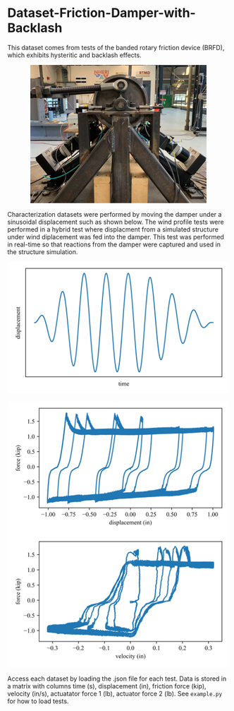 # Dataset-Friction-Damper-with-Backlash

This dataset comes from tests of the banded rotary friction device (BRFD), which exhibits hysteritic and backlash effects. 
<p align="center">
<img src="images/friction damper.jpg" alt="Front view of banded rotary friction device" width="400"/> <br> 
</p>

Characterization datasets were performed by moving the damper under a sinusoidal displacement such as shown below. The wind profile tests were performed in a hybrid test where displacment from a simulated structure under wind diplacement was fed into the damper. This test was performed in real-time so that reactions from the damper were captured and used in the structure simulation.
<p align="center">
<img src="images/displacement-profile.png" alt="sinusoidal displacement profile" width="500"/> <br> 
</p>

<p align="center">
<img src="images/force-displacement.png" alt="displacement hysteresis loop from characterization test" width="500"/>
<img src="images/force-velocity.png" alt="velocity hysteresis loop from characterization test" width="500"/>
<br> 
</p>

Access each dataset by loading the .json file for each test. Data is stored in a matrix with columns time (s), displacement (in), friction force (kip), velocity (in/s), actuatator force 1 (lb), actuator force 2 (lb). See `example.py` for how to load tests.
